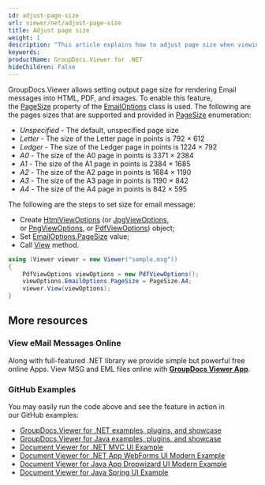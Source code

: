 ```yaml
---
id: adjust-page-size
url: viewer/net/adjust-page-size
title: Adjust page size
weight: 1
description: "This article explains how to adjust page size when viewing E-Mail Messages with GroupDocs.Viewer within your .NET applications."
keywords: 
productName: GroupDocs.Viewer for .NET
hideChildren: False
---
```

GroupDocs.Viewer allows setting output page size for rendering Email messages into HTML, PDF, and images. To enable this feature, the [PageSize](https://apireference.groupdocs.com/net/viewer/groupdocs.viewer.options/emailoptions/properties/pagesize) property of the [EmailOptions](https://apireference.groupdocs.com/net/viewer/groupdocs.viewer.options/emailoptions) class is used. The following are the pages sizes that are supported and provided in [PageSize](https://apireference.groupdocs.com/net/viewer/groupdocs.viewer.options/emailoptions/properties/pagesize) enumeration:

* *Unspecified* - The default, unspecified page size
* *Letter* - The size of the Letter page in points is 792 × 612
* *Ledger* - The size of the Ledger page in points is 1224 × 792
* *A0* - The size of the A0 page in points is 3371 × 2384
* *A1* - The size of the A1 page in points is 2384 × 1685
* *A2* - The size of the A2 page in points is 1684 × 1190
* *A3* - The size of the A3 page in points is 1190 × 842
* *A4* - The size of the A4 page in points is 842 × 595

The following are the steps to set size for email message:

* Create [HtmlViewOptions](https://apireference.groupdocs.com/net/viewer/groupdocs.viewer.options/htmlviewoptions) (or [JpgViewOptions](https://apireference.groupdocs.com/net/viewer/groupdocs.viewer.options/jpgviewoptions), or [PngViewOptions](https://apireference.groupdocs.com/net/viewer/groupdocs.viewer.options/pngviewoptions), or [PdfViewOptions](https://apireference.groupdocs.com/net/viewer/groupdocs.viewer.options/pdfviewoptions)) object;
* Set [EmailOptions.PageSize](https://apireference.groupdocs.com/net/viewer/groupdocs.viewer.options/emailoptions/properties/pagesize) value;
* Call [View](https://apireference.groupdocs.com/net/viewer/groupdocs.viewer/viewer/methods/view) method.

```csharp
using (Viewer viewer = new Viewer("sample.msg"))
{
    PdfViewOptions viewOptions = new PdfViewOptions();
    viewOptions.EmailOptions.PageSize = PageSize.A4;
    viewer.View(viewOptions);
}
```

## More resources

### View eMail Messages Online

Along with full-featured .NET library we provide simple but powerful free online Apps.
View MSG and EML files online with **[GroupDocs Viewer App](https://products.groupdocs.app/viewer/email)**.

### GitHub Examples

You may easily run the code above and see the feature in action in our GitHub examples:

* [GroupDocs.Viewer for .NET examples, plugins, and showcase](https://github.com/groupdocs-viewer/GroupDocs.Viewer-for-.NET)
* [GroupDocs.Viewer for Java examples, plugins, and showcase](https://github.com/groupdocs-viewer/GroupDocs.Viewer-for-Java)
* [Document Viewer for .NET MVC UI Example](https://github.com/groupdocs-viewer/GroupDocs.Viewer-for-.NET-MVC)
* [Document Viewer for .NET App WebForms UI Modern Example](https://github.com/groupdocs-viewer/GroupDocs.Viewer-for-.NET-WebForms)
* [Document Viewer for Java App Dropwizard UI Modern Example](https://github.com/groupdocs-viewer/GroupDocs.Viewer-for-Java-Dropwizard)
* [Document Viewer for Java Spring UI Example](https://github.com/groupdocs-viewer/GroupDocs.Viewer-for-Java-Spring)
